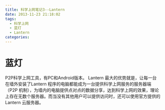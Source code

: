 ```yaml
---
title: 科学上网笔记3--Lantern
date: 2013-11-23 21:18:02
tags:
  - 科学上网
  - 蓝灯
  - Lantern
categories: 
---
```

# 蓝灯

P2P科学上网工具，有PC和Android版本。
Lantern 最大的优势就是，让每一台在墙外安装了Lantern 程序的电脑都能成为一台提供科学上网服务的服务器端（P2P 机制），为墙内的电脑提供点对点的数据分享，达到科学上网的效果，理论上存在无数个服务器。而当没有其他用户可以提供访问时，还可以使用官方提供的Lantern 云服务器。
